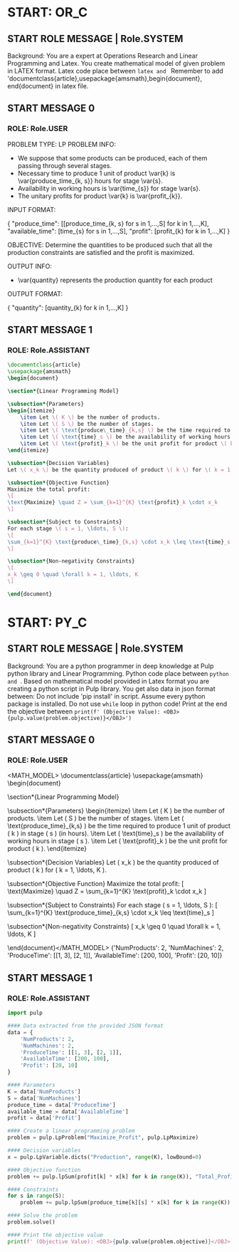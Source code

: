 # START: OR_C 
## START ROLE MESSAGE | Role.SYSTEM 
Background: You are a expert at Operations Research and Linear Programming and Latex. You create mathematical model of given problem in LATEX format. Latex code place between ```latex and ``` Remember to add 'documentclass{article},usepackage{amsmath},begin{document}, end{document} in latex file. 
## START MESSAGE 0 
### ROLE: Role.USER
<DESCRIPTION>
PROBLEM TYPE: LP
PROBLEM INFO:

- We suppose that some products can be produced, each of them passing through several stages.
- Necessary time to produce 1 unit of product \var{k} is \var{produce_time_{k, s}} hours for stage \var{s}.
- Availability in working hours is \var{time_{s}} for stage \var{s}. 
- The unitary profits for product \var{k} is \var{profit_{k}}.

INPUT FORMAT:

{
	"produce_time": [[produce_time_{k, s} for s in 1,...,S] for k in 1,...,K],
	"available_time": [time_{s} for s in 1,...,S],
	"profit": [profit_{k} for k in 1,...,K]
}


OBJECTIVE: Determine the quantities to be produced such that all the production constraints are satisfied and the profit is maximized.

OUTPUT INFO:

- \var{quantity} represents the production quantity for each product

OUTPUT FORMAT:

{
	"quantity": [quantity_{k} for k in 1,...,K]
}
</DESCRIPTION>


## START MESSAGE 1 
### ROLE: Role.ASSISTANT
```latex
\documentclass{article}
\usepackage{amsmath}
\begin{document}

\section*{Linear Programming Model}

\subsection*{Parameters}
\begin{itemize}
    \item Let \( K \) be the number of products.
    \item Let \( S \) be the number of stages.
    \item Let \( \text{produce\_time}_{k,s} \) be the time required to produce 1 unit of product \( k \) in stage \( s \) (in hours).
    \item Let \( \text{time}_s \) be the availability of working hours in stage \( s \).
    \item Let \( \text{profit}_k \) be the unit profit for product \( k \).
\end{itemize}

\subsection*{Decision Variables}
Let \( x_k \) be the quantity produced of product \( k \) for \( k = 1, \ldots, K \).

\subsection*{Objective Function}
Maximize the total profit:
\[
\text{Maximize} \quad Z = \sum_{k=1}^{K} \text{profit}_k \cdot x_k
\]

\subsection*{Subject to Constraints}
For each stage \( s = 1, \ldots, S \):
\[
\sum_{k=1}^{K} \text{produce\_time}_{k,s} \cdot x_k \leq \text{time}_s
\]

\subsection*{Non-negativity Constraints}
\[
x_k \geq 0 \quad \forall k = 1, \ldots, K
\]

\end{document}
```

# START: PY_C 
## START ROLE MESSAGE | Role.SYSTEM 
Background: You are a python programmer in deep knowledge at Pulp python library and Linear Programming. Python code place between ```python and ```. Based on mathematical model provided in Latex format you are creating a python script in Pulp library. You get also data in json format between: <DATA></DATA> Do not include 'pip install' in script. Assume every python package is installed. Do not use `while` loop in python code! Print at the end the objective between <OBJ></OBJ> `print(f' (Objective Value): <OBJ>{pulp.value(problem.objective)}</OBJ>')` 
## START MESSAGE 0 
### ROLE: Role.USER
<MATH_MODEL>
\documentclass{article}
\usepackage{amsmath}
\begin{document}

\section*{Linear Programming Model}

\subsection*{Parameters}
\begin{itemize}
    \item Let \( K \) be the number of products.
    \item Let \( S \) be the number of stages.
    \item Let \( \text{produce\_time}_{k,s} \) be the time required to produce 1 unit of product \( k \) in stage \( s \) (in hours).
    \item Let \( \text{time}_s \) be the availability of working hours in stage \( s \).
    \item Let \( \text{profit}_k \) be the unit profit for product \( k \).
\end{itemize}

\subsection*{Decision Variables}
Let \( x_k \) be the quantity produced of product \( k \) for \( k = 1, \ldots, K \).

\subsection*{Objective Function}
Maximize the total profit:
\[
\text{Maximize} \quad Z = \sum_{k=1}^{K} \text{profit}_k \cdot x_k
\]

\subsection*{Subject to Constraints}
For each stage \( s = 1, \ldots, S \):
\[
\sum_{k=1}^{K} \text{produce\_time}_{k,s} \cdot x_k \leq \text{time}_s
\]

\subsection*{Non-negativity Constraints}
\[
x_k \geq 0 \quad \forall k = 1, \ldots, K
\]

\end{document}</MATH_MODEL>
<DATA>
{'NumProducts': 2, 'NumMachines': 2, 'ProduceTime': [[1, 3], [2, 1]], 'AvailableTime': [200, 100], 'Profit': [20, 10]}</DATA>


## START MESSAGE 1 
### ROLE: Role.ASSISTANT
```python
import pulp

#### Data extracted from the provided JSON format
data = {
    'NumProducts': 2,
    'NumMachines': 2,
    'ProduceTime': [[1, 3], [2, 1]],
    'AvailableTime': [200, 100],
    'Profit': [20, 10]
}

#### Parameters
K = data['NumProducts']
S = data['NumMachines']
produce_time = data['ProduceTime']
available_time = data['AvailableTime']
profit = data['Profit']

#### Create a linear programming problem
problem = pulp.LpProblem("Maximize_Profit", pulp.LpMaximize)

#### Decision variables
x = pulp.LpVariable.dicts("Production", range(K), lowBound=0)

#### Objective function
problem += pulp.lpSum(profit[k] * x[k] for k in range(K)), "Total_Profit"

#### Constraints
for s in range(S):
    problem += pulp.lpSum(produce_time[k][s] * x[k] for k in range(K)) <= available_time[s], f"Time_Constraint_Stage_{s+1}"

#### Solve the problem
problem.solve()

#### Print the objective value
print(f' (Objective Value): <OBJ>{pulp.value(problem.objective)}</OBJ>')
```

